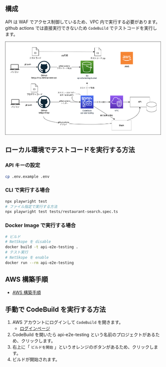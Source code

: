 ## 構成

API は WAF でアクセス制御しているため、VPC 内で実行する必要があります。github actions では直接実行できないため `CodeBuild` でテストコードを実行します。

![](./doc/architecture.drawio.png)

## ローカル環境でテストコードを実行する方法

### API キーの設定

```sh
cp .env.example .env
```

### CLI で実行する場合

```sh
npx playwright test
# ファイル指定で実行する方法
npx playwright test tests/restaurant-search.spec.ts
```

### Docker Image で実行する場合

```sh
# ビルド
# NetSkope を disable
docker build -t api-e2e-testing .
# テスト実行
# NetSkope を enable
docker run --rm api-e2e-testing
```

## AWS 構築手順

- [AWS 構築手順](./doc/aws-build-step.md)

## 手動で CodeBuild を実行する方法

1. AWS アカウントにログインして `CodeBuild` を開きます。
   - [ログインページ](https://d-9567768c43.awsapps.com/start#/)
2. CodeBuild を開いたら api-e2e-testing という名前のプロジェクトがあるため、クリックします。
3. 右上に「 `ビルドを開始` 」というオレンジのボタンがあるため、クリックします。
4. ビルドが開始されます。
